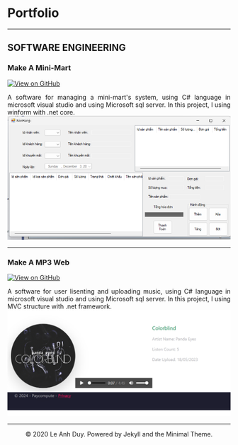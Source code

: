 # Portfolio
---
## SOFTWARE ENGINEERING

### Make A Mini-Mart
[![View on GitHub](https://img.shields.io/badge/GitHub-View_on_GitHub-blue?logo=GitHub)](https://github.com/LAD2k3/MINI)
<div style="text-align: justify">A software for managing a mini-mart's system, using C# language in microsoft visual studio and using Microsoft sql server. In this project, I using winform with .net core.</div>

<center><img src="images/Mini.png"/></center>

---
### Make A MP3 Web
[![View on GitHub](https://img.shields.io/badge/GitHub-View_on_GitHub-blue?logo=GitHub)](https://github.com/LAD2k3/LoopAudioDigital)
<div style="text-align: justify">A software for user lisenting and uploading music, using C# language in microsoft visual studio and using Microsoft sql server. In this project, I using MVC structure with .net framework.</div>

<center><img src="images/MP3_Web.png"/></center>


---
<center>© 2020 Le Anh Duy. Powered by Jekyll and the Minimal Theme.</center>
